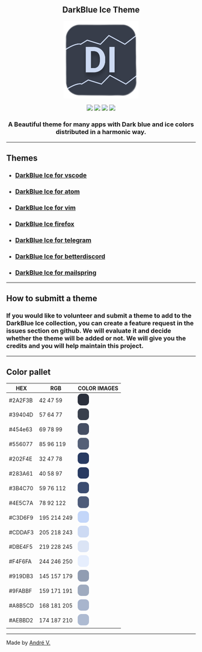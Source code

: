 <h2 align="center">DarkBlue Ice Theme</h2>
<p align="center">
<img src="images/darkblueiceicon.png" width="200"/>
</p>
<p align="center">
<img src="https://img.shields.io/badge/Downloads-%2B215-brightgreen"/> <img src="https://img.shields.io/badge/License-MIT-brightgreen"/> <img src="https://img.shields.io/badge/Version-v1.4-brightgreen"/> <img src="https://img.shields.io/badge/Themes-7-brightgreen"/>
</p>
<h3 align="center"> A Beautiful theme for many apps with Dark blue and ice colors distributed in a harmonic way. </h3>

---

## Themes

* ### [DarkBlue Ice for vscode](https://github.com/Dedsd/DarkBlue-Ice-for-vscode)
* ### [DarkBlue Ice for atom](https://github.com/Dedsd/DarkBlue-Ice-for-atom)
* ### [DarkBlue Ice for vim](https://github.com/Dedsd/DarkBlue-Ice-for-vim)
* ### [DarkBlue Ice firefox](https://github.com/Dedsd/DarkBlue-Ice-for-firefox)
* ### [DarkBlue Ice for telegram](https://github.com/Dedsd/DarkBlue-Ice-for-telegram)
* ### [DarkBlue Ice for betterdiscord](https://github.com/Dedsd/DarkBlue-Ice-for-betterdiscord)
* ### [DarkBlue Ice for mailspring](https://github.com/Dedsd/DarkBlue-Ice-for-Mailspring)

---

## How to submitt a theme

### If you would like to volunteer and submit a theme to add to the DarkBlue Ice collection, you can create a feature request in the issues section on github. We will evaluate it and decide whether the theme will be added or not. We will give you the credits and you will help maintain this project.

---

## Color pallet

| HEX     | RGB      | COLOR IMAGES
| --------| ---------| ------------------|
| #2A2F3B | 42 47 59 | <img src="images/pallet/color1.png" width="30" />
| #39404D | 57 64 77 | <img src="images/pallet/color2.png" width="30" />
| #454e63 | 69 78 99 | <img src="images/pallet/color3.png" width="30" />
| #556077 | 85 96 119| <img src="images/pallet/color4.png" width="30" />
| #202F4E | 32 47 78 | <img src="images/pallet/color5.png" width="30" />
| #283A61 | 40 58 97 | <img src="images/pallet/color6.png" width="30" />
| #3B4C70 | 59 76 112| <img src="images/pallet/color7.png" width="30" />
| #4E5C7A | 78 92 122| <img src="images/pallet/color8.png" width="30" />
| #C3D6F9 | 195 214 249| <img src="images/pallet/color9.png" width="30" />
| #CDDAF3 | 205 218 243| <img src="images/pallet/color10.png" width="30" />
| #DBE4F5 | 219 228 245| <img src="images/pallet/color11.png" width="30" />
| #F4F6FA | 244 246 250| <img src="images/pallet/color12.png" width="30" />
| #919DB3 | 145 157 179| <img src="images/pallet/color13.png" width="30" />
| #9FABBF | 159 171 191| <img src="images/pallet/color14.png" width="30" />
| #A8B5CD | 168 181 205| <img src="images/pallet/color15.png" width="30" />
| #AEBBD2 | 174 187 210| <img src="images/pallet/color16.png" width="30" />

---

Made by [André V.](https://github.com/Dedsd)